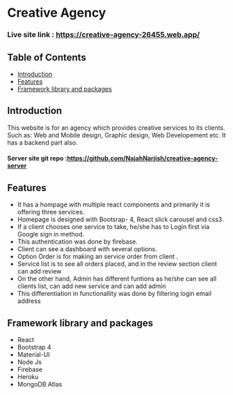 # Creative Agency

### Live site link : https://creative-agency-26455.web.app/

## Table of Contents

* [Introduction](#introduction)
* [Features](#features)
* [Framework library and packages](#framework-library-and-packages)


## Introduction

This website is for an agency which provides creative services to its clients. Such as: Web and Mobile design, Graphic design, Web Developement etc. 
It has a backend part also. 
#### Server site git repo :https://github.com/NajahNarjish/creative-agency-server

## Features

* It has a hompage with multiple react components and primarily it is offering three services.
* Homepage is designed with Bootsrap- 4, React slick carousel and css3.
* If a client chooses one service to take, he/she has to Login first via Google sign in method. 
* This authentication was done by firebase.
* Client can see a dashboard with several options.
* Option Order is for making an service order from client .
* Service list is to see all orders placed, and in the review section client can add review
* On the other hand, Admin has different funtions as he/she can see all clients list, can add  new service and can add admin
* This differentiation in functionallity was done by filtering login email address


## Framework library and packages
* React
* Bootstrap 4
* Material-UI
* Node Js
* Firebase
* Heroku
* MongoDB Atlas




